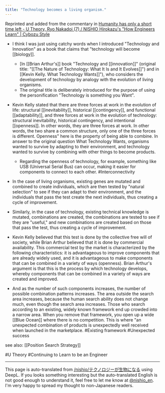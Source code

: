 ```yaml
---
title: "Technology becomes a living organism."
---
```


Reprinted and added from the commentary in [Humanity has only a short time left - U Theory, Ryo Nakadoi (7) / NISHIO Hirokazu's "How Engineers Learn" | Cybozu Style](https://cybozushiki.cybozu.co.jp/articles/m000933.html)

- I think I was just using catchy words when I introduced "Technology and Innovation" as a book that claims that "technology will become [[biology]].

    - [In [[Brian Arthur's]] book "Technology and [[innovation]]" (original title: "[[The Nature of Technology: What It Is and It Evolves]]") and in [[Kevin Kelly. What Technology Wants]]"), who considers the development of technology by analogy with the evolution of living organisms.
    - The original title is deliberately introduced for the purpose of using the personification "Technology is something you Want".

- Kevin Kelly stated that there are three forces at work in the evolution of life: structural [[inevitability]], historical [[contingency]], and functional [[adaptability]], and three forces at work in the evolution of technology: structural inevitability, historical contingency, and intentional [[openness]]. In other words, they are three forces at work. In other words, the two share a common structure, only one of the three forces is different. Openness" here is the property of being able to combine. In answer to the original question What Technology Wants, organisms wanted to survive by adapting to their environment, and technology wanted to survive by combining with other things to become products.
    - Regarding the openness of technology, for example, something like USB (Universal Serial Bus) can occur, making it easier for components to connect to each other. #Interconnectivity

- In the case of living organisms, existing genes are mutated and combined to create individuals, which are then tested by "natural selection" to see if they can adapt to their environment, and the individuals that pass the test create the next individuals, thus creating a cycle of improvement.
- Similarly, in the case of technology, existing technical knowledge is mutated, combinations are created, the combinations are tested to see if they are "useful," and new combinations are created based on those that pass the test, thus creating a cycle of improvement.

- Kevin Kelly believed that this test is done by the collective free will of society, while Brian Arthur believed that it is done by commercial availability. This commercial test by the market is characterized by the following characteristics: it is advantageous to improve components that are already widely used, and it is advantageous to make components that can be combined in a variety of ways (openness). Brian Arthur's argument is that this is the process by which technology develops, whereby components that can be combined in a variety of ways are created and improved.

- And as the number of such components increases, the number of possible combination patterns increases. The area outside the search area increases, because the human search ability does not change much, even though the search area increases. Those who search according to an existing, widely known framework end up crowded into a narrow area. When you remove that framework, you open up a wide [[Blue Ocean]] where there is no competition. This is where "an unexpected combination of products is unexpectedly well received when launched in the marketplace. #Existing framework #Unexpected success

see also:  [[Position Search Strategy]]

#U Theory #Continuing to Learn to be an Engineer

---
This page is auto-translated from [/nishio/テクノロジーが生物になる](https://scrapbox.io/nishio/テクノロジーが生物になる) using DeepL. If you looks something interesting but the auto-translated English is not good enough to understand it, feel free to let me know at [@nishio_en](https://twitter.com/nishio_en). I'm very happy to spread my thought to non-Japanese readers.